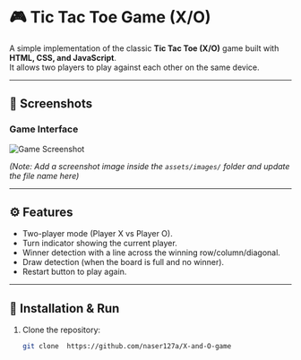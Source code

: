 # 🎮 Tic Tac Toe Game (X/O)

A simple implementation of the classic **Tic Tac Toe (X/O)** game built with **HTML, CSS, and JavaScript**.  
It allows two players to play against each other on the same device.

---

## 📸 Screenshots

### Game Interface
![Game Screenshot](assets/images/.png)

*(Note: Add a screenshot image inside the `assets/images/` folder and update the file name here)*

---

## ⚙️ Features
- Two-player mode (Player X vs Player O).
- Turn indicator showing the current player.
- Winner detection with a line across the winning row/column/diagonal.
- Draw detection (when the board is full and no winner).
- Restart button to play again.

---

## 🚀 Installation & Run

1. Clone the repository:
   ```bash
   git clone  https://github.com/naser127a/X-and-O-game
 
